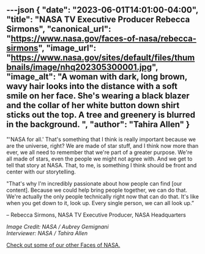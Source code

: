 ---json
{
  "date": "2023-06-01T14:01:00-04:00",
  "title": "NASA TV Executive Producer Rebecca Sirmons",
  "canonical_url": "https://www.nasa.gov/faces-of-nasa/rebecca-sirmons",
  "image_url": "https://www.nasa.gov/sites/default/files/thumbnails/image/nhq202305300001.jpg",
  "image_alt": "A woman with dark, long brown, wavy hair looks into the distance with a soft smile on her face. She's wearing a black blazer and the collar of her white button down shirt sticks out the top. A tree and greenery is blurred in the background. ",
  "author": "Tahira Allen"
}
---

"'NASA for all.' That's something that I think is really important because we are the universe, right? We are made of star stuff, and I think now more than ever, we all need to remember that we're part of a greater purpose. We're all made of stars, even the people we might not agree with. And we get to tell that story at NASA. That, to me, is something I think should be front and center with our storytelling.

"That's why I'm incredibly passionate about how people can find \[our content\]. Because we could help bring people together, we can do that. We're actually the only people technically right now that can do that. It's like when you get down to it, look up. Every single person, we can all look up.”

– Rebecca Sirmons, NASA TV Executive Producer, NASA Headquarters

_Image Credit: NASA / Aubrey Gemignani  
Interviewer: NASA / Tahira Allen_

  
[Check out some of our other Faces of NASA.](http://www.nasa.gov/faces-of-nasa)
